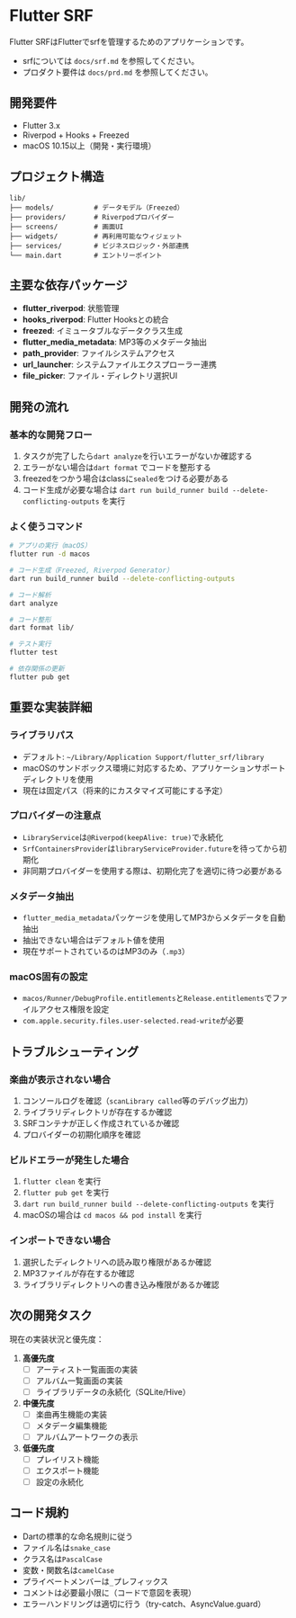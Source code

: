 # Flutter SRF

Flutter SRFはFlutterでsrfを管理するためのアプリケーションです。

- srfについては `docs/srf.md` を参照してください。
- プロダクト要件は `docs/prd.md` を参照してください。

## 開発要件

- Flutter 3.x
- Riverpod + Hooks + Freezed
- macOS 10.15以上（開発・実行環境）

## プロジェクト構造

```
lib/
├── models/          # データモデル（Freezed）
├── providers/       # Riverpodプロバイダー
├── screens/         # 画面UI
├── widgets/         # 再利用可能なウィジェット
├── services/        # ビジネスロジック・外部連携
└── main.dart        # エントリーポイント
```

## 主要な依存パッケージ

- **flutter_riverpod**: 状態管理
- **hooks_riverpod**: Flutter Hooksとの統合
- **freezed**: イミュータブルなデータクラス生成
- **flutter_media_metadata**: MP3等のメタデータ抽出
- **path_provider**: ファイルシステムアクセス
- **url_launcher**: システムファイルエクスプローラー連携
- **file_picker**: ファイル・ディレクトリ選択UI

## 開発の流れ

### 基本的な開発フロー

1. タスクが完了したら`dart analyze`を行いエラーがないか確認する
2. エラーがない場合は`dart format` でコードを整形する
3. freezedをつかう場合はclassに`sealed`をつける必要がある
4. コード生成が必要な場合は `dart run build_runner build --delete-conflicting-outputs` を実行

### よく使うコマンド

```bash
# アプリの実行（macOS）
flutter run -d macos

# コード生成（Freezed, Riverpod Generator）
dart run build_runner build --delete-conflicting-outputs

# コード解析
dart analyze

# コード整形
dart format lib/

# テスト実行
flutter test

# 依存関係の更新
flutter pub get
```

## 重要な実装詳細

### ライブラリパス
- デフォルト: `~/Library/Application Support/flutter_srf/library`
- macOSのサンドボックス環境に対応するため、アプリケーションサポートディレクトリを使用
- 現在は固定パス（将来的にカスタマイズ可能にする予定）

### プロバイダーの注意点
- `LibraryService`は`@Riverpod(keepAlive: true)`で永続化
- `SrfContainersProvider`は`libraryServiceProvider.future`を待ってから初期化
- 非同期プロバイダーを使用する際は、初期化完了を適切に待つ必要がある

### メタデータ抽出
- `flutter_media_metadata`パッケージを使用してMP3からメタデータを自動抽出
- 抽出できない場合はデフォルト値を使用
- 現在サポートされているのはMP3のみ（`.mp3`）

### macOS固有の設定
- `macos/Runner/DebugProfile.entitlements`と`Release.entitlements`でファイルアクセス権限を設定
- `com.apple.security.files.user-selected.read-write`が必要

## トラブルシューティング

### 楽曲が表示されない場合
1. コンソールログを確認（`scanLibrary called`等のデバッグ出力）
2. ライブラリディレクトリが存在するか確認
3. SRFコンテナが正しく作成されているか確認
4. プロバイダーの初期化順序を確認

### ビルドエラーが発生した場合
1. `flutter clean` を実行
2. `flutter pub get` を実行
3. `dart run build_runner build --delete-conflicting-outputs` を実行
4. macOSの場合は `cd macos && pod install` を実行

### インポートできない場合
1. 選択したディレクトリへの読み取り権限があるか確認
2. MP3ファイルが存在するか確認
3. ライブラリディレクトリへの書き込み権限があるか確認

## 次の開発タスク

現在の実装状況と優先度：

1. **高優先度**
   - [ ] アーティスト一覧画面の実装
   - [ ] アルバム一覧画面の実装
   - [ ] ライブラリデータの永続化（SQLite/Hive）

2. **中優先度**
   - [ ] 楽曲再生機能の実装
   - [ ] メタデータ編集機能
   - [ ] アルバムアートワークの表示

3. **低優先度**
   - [ ] プレイリスト機能
   - [ ] エクスポート機能
   - [ ] 設定の永続化

## コード規約

- Dartの標準的な命名規則に従う
- ファイル名は`snake_case`
- クラス名は`PascalCase`
- 変数・関数名は`camelCase`
- プライベートメンバーは`_`プレフィックス
- コメントは必要最小限に（コードで意図を表現）
- エラーハンドリングは適切に行う（try-catch、AsyncValue.guard）